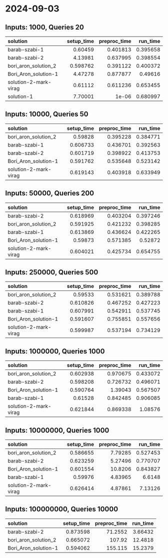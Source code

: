 # 2024-09-03

## Inputs: 1000, Queries 20

| solution              |   setup_time |   preproc_time |   run_time |
|:----------------------|-------------:|---------------:|-----------:|
| barab-szabi-1         |     0.60459  |       0.401813 |   0.395658 |
| barab-szabi-2         |     4.13981  |       0.637995 |   0.398554 |
| bori_aron_solution_2  |     0.598762 |       0.391122 |   0.400372 |
| Bori_Aron_solution-1  |     4.47278  |       0.877877 |   0.49616  |
| solution-2-mark-virag |     0.61112  |       0.611236 |   0.653455 |
| solution-1            |     7.70001  |       1e-06    |   0.680997 |

## Inputs: 10000, Queries 50

| solution              |   setup_time |   preproc_time |   run_time |
|:----------------------|-------------:|---------------:|-----------:|
| bori_aron_solution_2  |     0.59828  |       0.395228 |   0.384771 |
| barab-szabi-1         |     0.606733 |       0.436701 |   0.392563 |
| barab-szabi-2         |     0.601719 |       0.398922 |   0.413753 |
| Bori_Aron_solution-1  |     0.591762 |       0.535648 |   0.523142 |
| solution-2-mark-virag |     0.619143 |       0.403918 |   0.633949 |

## Inputs: 50000, Queries 200

| solution              |   setup_time |   preproc_time |   run_time |
|:----------------------|-------------:|---------------:|-----------:|
| barab-szabi-2         |     0.618969 |       0.403204 |   0.397246 |
| bori_aron_solution_2  |     0.591925 |       0.421232 |   0.398285 |
| barab-szabi-1         |     0.613869 |       0.436624 |   0.422265 |
| Bori_Aron_solution-1  |     0.59873  |       0.571385 |   0.52872  |
| solution-2-mark-virag |     0.604021 |       0.425734 |   0.654755 |

## Inputs: 250000, Queries 500

| solution              |   setup_time |   preproc_time |   run_time |
|:----------------------|-------------:|---------------:|-----------:|
| bori_aron_solution_2  |     0.59533  |       0.531621 |   0.389788 |
| barab-szabi-2         |     0.610826 |       0.467252 |   0.427223 |
| barab-szabi-1         |     0.607991 |       0.542911 |   0.537745 |
| Bori_Aron_solution-1  |     0.591607 |       0.755851 |   0.557656 |
| solution-2-mark-virag |     0.599987 |       0.537194 |   0.734129 |

## Inputs: 1000000, Queries 1000

| solution              |   setup_time |   preproc_time |   run_time |
|:----------------------|-------------:|---------------:|-----------:|
| bori_aron_solution_2  |     0.602938 |       0.970675 |   0.433072 |
| barab-szabi-2         |     0.598208 |       0.726732 |   0.496071 |
| Bori_Aron_solution-1  |     0.590764 |       1.39043  |   0.567507 |
| barab-szabi-1         |     0.61528  |       0.842485 |   0.906085 |
| solution-2-mark-virag |     0.621844 |       0.869338 |   1.08576  |

## Inputs: 10000000, Queries 1000

| solution              |   setup_time |   preproc_time |   run_time |
|:----------------------|-------------:|---------------:|-----------:|
| bori_aron_solution_2  |     0.586655 |        7.79285 |   0.527453 |
| barab-szabi-2         |     0.623259 |        5.27496 |   0.770707 |
| Bori_Aron_solution-1  |     0.601554 |       10.8206  |   0.843827 |
| barab-szabi-1         |     0.59976  |        4.83965 |   6.6148   |
| solution-2-mark-virag |     0.626414 |        4.87861 |   7.13126  |

## Inputs: 100000000, Queries 10000

| solution             |   setup_time |   preproc_time |   run_time |
|:---------------------|-------------:|---------------:|-----------:|
| barab-szabi-2        |     0.873598 |        71.2552 |    3.66432 |
| bori_aron_solution_2 |     0.665072 |       107.92   |   12.4818  |
| Bori_Aron_solution-1 |     0.594062 |       155.115  |   15.2379  |
